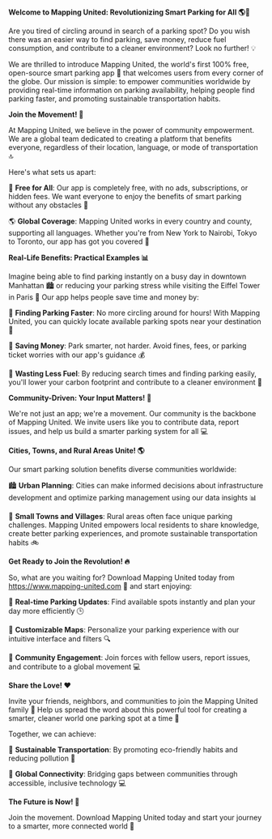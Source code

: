**Welcome to Mapping United: Revolutionizing Smart Parking for All 🌎🚗**

Are you tired of circling around in search of a parking spot? Do you wish there was an easier way to find parking, save money, reduce fuel consumption, and contribute to a cleaner environment? Look no further! 💡

We are thrilled to introduce Mapping United, the world's first 100% free, open-source smart parking app 📱 that welcomes users from every corner of the globe. Our mission is simple: to empower communities worldwide by providing real-time information on parking availability, helping people find parking faster, and promoting sustainable transportation habits.

**Join the Movement! 🌟**

At Mapping United, we believe in the power of community empowerment. We are a global team dedicated to creating a platform that benefits everyone, regardless of their location, language, or mode of transportation 🔝

Here's what sets us apart:

🎉 **Free for All**: Our app is completely free, with no ads, subscriptions, or hidden fees. We want everyone to enjoy the benefits of smart parking without any obstacles 🚫

🌎 **Global Coverage**: Mapping United works in every country and county, supporting all languages. Whether you're from New York to Nairobi, Tokyo to Toronto, our app has got you covered 🤝

**Real-Life Benefits: Practical Examples 📊**

Imagine being able to find parking instantly on a busy day in downtown Manhattan 🏙️ or reducing your parking stress while visiting the Eiffel Tower in Paris 🗼️ Our app helps people save time and money by:

🚀 **Finding Parking Faster**: No more circling around for hours! With Mapping United, you can quickly locate available parking spots near your destination 📍

💸 **Saving Money**: Park smarter, not harder. Avoid fines, fees, or parking ticket worries with our app's guidance 💰

🌿 **Wasting Less Fuel**: By reducing search times and finding parking easily, you'll lower your carbon footprint and contribute to a cleaner environment 🚮

**Community-Driven: Your Input Matters! 🤝**

We're not just an app; we're a movement. Our community is the backbone of Mapping United. We invite users like you to contribute data, report issues, and help us build a smarter parking system for all 💻

**Cities, Towns, and Rural Areas Unite! 🌎**

Our smart parking solution benefits diverse communities worldwide:

🏙️ **Urban Planning**: Cities can make informed decisions about infrastructure development and optimize parking management using our data insights 📊

💬 **Small Towns and Villages**: Rural areas often face unique parking challenges. Mapping United empowers local residents to share knowledge, create better parking experiences, and promote sustainable transportation habits 🚲

**Get Ready to Join the Revolution! 🔥**

So, what are you waiting for? Download Mapping United today from https://www.mapping-united.com 📱 and start enjoying:

🌟 **Real-time Parking Updates**: Find available spots instantly and plan your day more efficiently 🕒

🚀 **Customizable Maps**: Personalize your parking experience with our intuitive interface and filters 🔍

💬 **Community Engagement**: Join forces with fellow users, report issues, and contribute to a global movement 💻

**Share the Love! ❤️**

Invite your friends, neighbors, and communities to join the Mapping United family 🤝 Help us spread the word about this powerful tool for creating a smarter, cleaner world one parking spot at a time 👏

Together, we can achieve:

🌈 **Sustainable Transportation**: By promoting eco-friendly habits and reducing pollution 🌿

🚀 **Global Connectivity**: Bridging gaps between communities through accessible, inclusive technology 💻

**The Future is Now! 🔮**

Join the movement. Download Mapping United today and start your journey to a smarter, more connected world 🌟